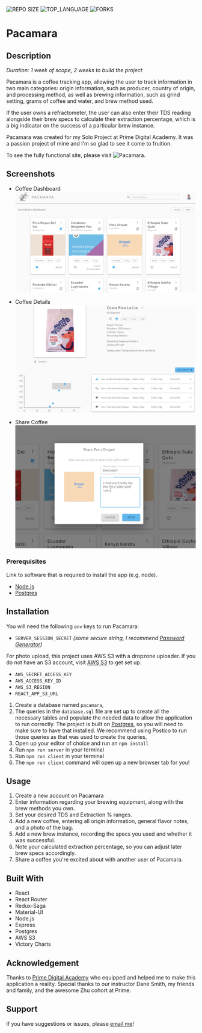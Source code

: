 ![REPO SIZE](https://img.shields.io/github/languages/code-size/percburk/pacamara?style=flat-square)
![TOP_LANGUAGE](https://img.shields.io/github/languages/top/percburk/pacamara?style=flat-square)
![FORKS](https://img.shields.io/github/forks/percburk/pacamara?style=social)

# Pacamara

## Description

_Duration: 1 week of scope, 2 weeks to build the project_

Pacamara is a coffee tracking app, allowing the user to track information in two
main categories: origin information, such as producer, country of origin, and processing method,
as well as brewing information, such as grind setting, grams of coffee and water,
and brew method used.

If the user owns a refractometer, the user can also enter their TDS reading alongside their brew
specs to calculate their extraction percentage, which is a big indicator on the success of a 
particular brew instance.

Pacamara was created for my Solo Project at Prime Digital Academy. It was a passion project of 
mine and I'm so glad to see it come to fruition.

To see the fully functional site, please visit ![Pacamara](https://quiet-forest-05735.herokuapp.com/).

## Screenshots

- Coffee Dashboard
![dashboard](documentation/images/dashboard.png)

- Coffee Details
![coffee-details](documentation/images/coffee-details.png)

- Share Coffee
![share-coffee](documentation/images/share-coffee.png)


### Prerequisites

Link to software that is required to install the app (e.g. node).

- [Node.js](https://nodejs.org/en/)
- [Postgres](https://www.postgresql.org/)

## Installation

You will need the following `env` keys to run Pacamara:
- `SERVER_SESSION_SECRET` _(some secure string, I recommend [Password Generator](https://passwordsgenerator.net/))_

For photo upload, this project uses AWS S3 with a dropzone uploader. If you do not have an S3 account,
visit [AWS S3](https://aws.amazon.com/s3/getting-started/) to get set up.
- `AWS_SECRET_ACCESS_KEY`
- `AWS_ACCESS_KEY_ID`
- `AWS_S3_REGION`
- `REACT_APP_S3_URL`

1. Create a database named `pacamara`,
2. The queries in the `database.sql` file are set up to create all the necessary tables and populate the needed data to allow the application to run correctly. The project is built on [Postgres](https://www.postgresql.org/download/), so you will need to make sure to have that installed. We recommend using Postico to run those queries as that was used to create the queries, 
3. Open up your editor of choice and run an `npm install`
4. Run `npm run server` in your terminal
5. Run `npm run client` in your terminal
6. The `npm run client` command will open up a new browser tab for you!

## Usage

1. Create a new account on Pacamara
2. Enter information regarding your brewing equipment, along with the brew methods you own.
3. Set your desired TDS and Extraction % ranges.
4. Add a new coffee, entering all origin information, general flavor notes, and a photo of the bag.
5. Add a new brew instance, recording the specs you used and whether it was successful.
6. Note your calculated extraction percentage, so you can adjust later brew specs accordingly.
7. Share a coffee you're excited about with another user of Pacamara.


## Built With

- React
- React Router
- Redux-Saga
- Material-UI
- Node.js
- Express
- Postgres
- AWS S3
- Victory Charts

## Acknowledgement
Thanks to [Prime Digital Academy](www.primeacademy.io) who equipped and helped me to make this application a reality. Special thanks to our instructor Dane Smith, my friends and family,
and the awesome Zhu cohort at Prime.

## Support
If you have suggestions or issues, please [email me](kevinmburk@gmail.com)!